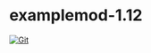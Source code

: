 # examplemod-1.12

[![Git](https://app.soluble.cloud/api/v1/public/badges/6467791b-606f-4f0a-8cd2-d5d491c66ead.svg?orgId=451115019187)](https://app.soluble.cloud/repos/details/github.com/michaelneale/examplemod-1.12?orgId=451115019187)  

